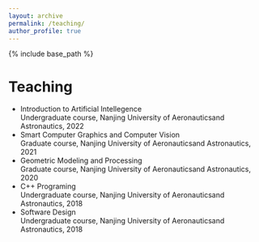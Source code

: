 ```yaml
---
layout: archive
permalink: /teaching/
author_profile: true
---
```


{% include base_path %}

Teaching
======
* Introduction to Artificial Intellegence  
Undergraduate course, Nanjing University of Aeronauticsand Astronautics, 2022  
* Smart Computer Graphics and Computer Vision  
Graduate course, Nanjing University of Aeronauticsand Astronautics, 2021  
* Geometric Modeling and Processing  
Graduate course, Nanjing University of Aeronauticsand Astronautics, 2020
* C++ Programing  
Undergraduate course, Nanjing University of Aeronauticsand Astronautics, 2018  
* Software Design  
Undergraduate course, Nanjing University of Aeronauticsand Astronautics, 2018
